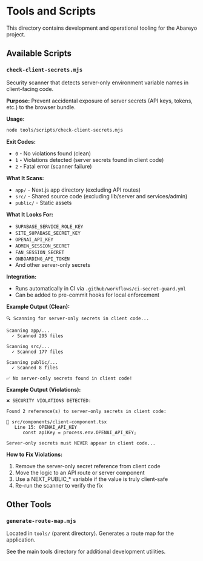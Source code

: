 # Tools and Scripts

This directory contains development and operational tooling for the Abareyo project.

## Available Scripts

### `check-client-secrets.mjs`

Security scanner that detects server-only environment variable names in client-facing code.

**Purpose:** Prevent accidental exposure of server secrets (API keys, tokens, etc.) to the browser bundle.

**Usage:**
```bash
node tools/scripts/check-client-secrets.mjs
```

**Exit Codes:**
- `0` - No violations found (clean)
- `1` - Violations detected (server secrets found in client code)
- `2` - Fatal error (scanner failure)

**What It Scans:**
- `app/` - Next.js app directory (excluding API routes)
- `src/` - Shared source code (excluding lib/server and services/admin)
- `public/` - Static assets

**What It Looks For:**
- `SUPABASE_SERVICE_ROLE_KEY`
- `SITE_SUPABASE_SECRET_KEY`
- `OPENAI_API_KEY`
- `ADMIN_SESSION_SECRET`
- `FAN_SESSION_SECRET`
- `ONBOARDING_API_TOKEN`
- And other server-only secrets

**Integration:**
- Runs automatically in CI via `.github/workflows/ci-secret-guard.yml`
- Can be added to pre-commit hooks for local enforcement

**Example Output (Clean):**
```
🔍 Scanning for server-only secrets in client code...

Scanning app/...
  ✓ Scanned 295 files

Scanning src/...
  ✓ Scanned 177 files

Scanning public/...
  ✓ Scanned 8 files

✅ No server-only secrets found in client code!
```

**Example Output (Violations):**
```
❌ SECURITY VIOLATIONS DETECTED:

Found 2 reference(s) to server-only secrets in client code:

📁 src/components/client-component.tsx
   Line 15: OPENAI_API_KEY
      const apiKey = process.env.OPENAI_API_KEY;

Server-only secrets must NEVER appear in client code...
```

**How to Fix Violations:**
1. Remove the server-only secret reference from client code
2. Move the logic to an API route or server component
3. Use a NEXT_PUBLIC_* variable if the value is truly client-safe
4. Re-run the scanner to verify the fix

## Other Tools

### `generate-route-map.mjs`

Located in `tools/` (parent directory). Generates a route map for the application.

See the main tools directory for additional development utilities.
